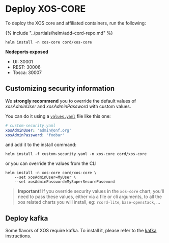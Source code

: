 # Deploy XOS-CORE

To deploy the XOS core and affiliated containers, run the following:

{% include "../partials/helm/add-cord-repo.md" %}

```shell
helm install -n xos-core cord/xos-core
```
**Nodeports exposed**

* UI: 30001
* REST: 30006
* Tosca: 30007

## Customizing security information

We **strongly recommend** you to override the default values of *xosAdminUser* and
*xosAdminPassword* with custom values.

You can do it using a [`values.yaml`](https://docs.helm.sh/chart_template_guide/#values-files) file like this one:

```yaml
# custom-security.yaml
xosAdminUser: 'admin@onf.org'
xosAdminPassword: 'foobar'
```

and add it to the install command:

```shell
helm install -f custom-security.yaml -n xos-core cord/xos-core
```

or you can override the values from the CLI

```shell
helm install -n xos-core cord/xos-core \
    --set xosAdminUser=MyUser \
    --set xosAdminPassword=MySuperSecurePassword
```

> **Important!**
> If you override security values in the `xos-core` chart, you'll need to pass
> these values, either via a file or cli arguments, to all the xos related charts
> you will install, eg: `rcord-lite`, `base-openstack`, ...

## Deploy kafka

Some flavors of XOS require kafka. To install it, please
refer to the [kafka](kafka.md) instructions.
